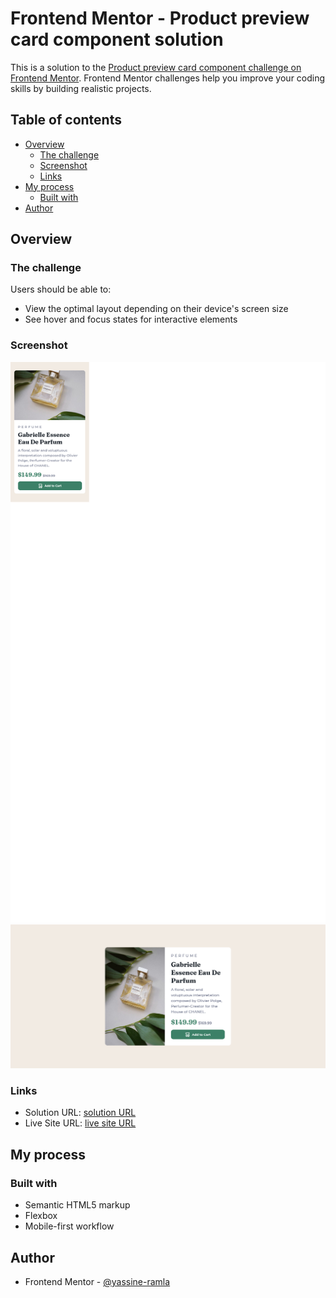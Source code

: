 # Frontend Mentor - Product preview card component solution

This is a solution to the [Product preview card component challenge on Frontend Mentor](https://www.frontendmentor.io/challenges/product-preview-card-component-GO7UmttRfa). Frontend Mentor challenges help you improve your coding skills by building realistic projects.

## Table of contents

- [Overview](#overview)
  - [The challenge](#the-challenge)
  - [Screenshot](#screenshot)
  - [Links](#links)
- [My process](#my-process)
  - [Built with](#built-with)
- [Author](#author)

## Overview

### The challenge

Users should be able to:

- View the optimal layout depending on their device's screen size
- See hover and focus states for interactive elements

### Screenshot

![](screenshot-mobile.png)
![](screenshot.png)

### Links

- Solution URL: [solution URL](https://www.frontendmentor.io/solutions/responsive-product-preview-card-using-flexbox-v3sUT7sRbd)
- Live Site URL: [live site URL](https://yassine-ramla.github.io/Frontend-Mentor_Product-preview-card-component-solution/)

## My process

### Built with

- Semantic HTML5 markup
- Flexbox
- Mobile-first workflow

## Author

- Frontend Mentor - [@yassine-ramla](https://www.frontendmentor.io/profile/yassine-ramla)
